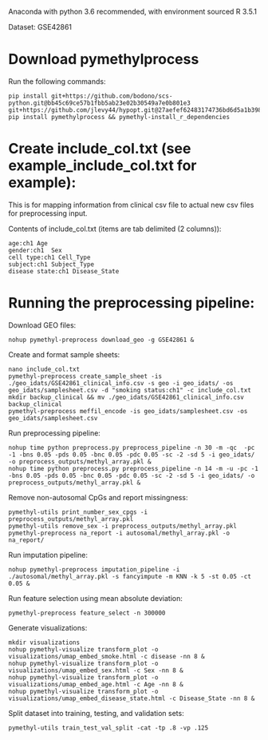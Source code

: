 Anaconda with python 3.6 recommended, with environment sourced
R 3.5.1

Dataset: GSE42861

# Download pymethylprocess
Run the following commands:

```
pip install git+https://github.com/bodono/scs-python.git@bb45c69ce57b1fbb5ab23e02b30549a7e0b801e3 git+https://github.com/jlevy44/hypopt.git@27aefef62483174736bd6d5a1b3983dbaf4184dc
pip install pymethylprocess && pymethyl-install_r_dependencies
```

# Create include_col.txt (see example_include_col.txt for example):
This is for mapping information from clinical csv file to actual new csv files for preprocessing input.

Contents of include_col.txt (items are tab delimited (2 columns)):
```
age:ch1	Age
gender:ch1	Sex
cell type:ch1 Cell_Type
subject:ch1 Subject_Type
disease state:ch1 Disease_State
```

# Running the preprocessing pipeline:

Download GEO files:
```
nohup pymethyl-preprocess download_geo -g GSE42861 &
```
Create and format sample sheets:
```
nano include_col.txt
pymethyl-preprocess create_sample_sheet -is ./geo_idats/GSE42861_clinical_info.csv -s geo -i geo_idats/ -os geo_idats/samplesheet.csv -d "smoking status:ch1" -c include_col.txt
mkdir backup_clinical && mv ./geo_idats/GSE42861_clinical_info.csv backup_clinical
pymethyl-preprocess meffil_encode -is geo_idats/samplesheet.csv -os geo_idats/samplesheet.csv
```
Run preprocessing pipeline:
```
nohup time python preprocess.py preprocess_pipeline -n 30 -m -qc  -pc -1 -bns 0.05 -pds 0.05 -bnc 0.05 -pdc 0.05 -sc -2 -sd 5 -i geo_idats/ -o preprocess_outputs/methyl_array.pkl &
nohup time python preprocess.py preprocess_pipeline -n 14 -m -u -pc -1 -bns 0.05 -pds 0.05 -bnc 0.05 -pdc 0.05 -sc -2 -sd 5 -i geo_idats/ -o preprocess_outputs/methyl_array.pkl &
```
Remove non-autosomal CpGs and report missingness:
```
pymethyl-utils print_number_sex_cpgs -i preprocess_outputs/methyl_array.pkl
pymethyl-utils remove_sex -i preprocess_outputs/methyl_array.pkl
pymethyl-preprocess na_report -i autosomal/methyl_array.pkl -o na_report/
```
Run imputation pipeline:
```
nohup pymethyl-preprocess imputation_pipeline -i ./autosomal/methyl_array.pkl -s fancyimpute -m KNN -k 5 -st 0.05 -ct 0.05 &
```
Run feature selection using mean absolute deviation:
```
pymethyl-preprocess feature_select -n 300000
```
Generate visualizations:
```
mkdir visualizations
nohup pymethyl-visualize transform_plot -o visualizations/umap_embed_smoke.html -c disease -nn 8 &
nohup pymethyl-visualize transform_plot -o visualizations/umap_embed_sex.html -c Sex -nn 8 &
nohup pymethyl-visualize transform_plot -o visualizations/umap_embed_age.html -c Age -nn 8 &
nohup pymethyl-visualize transform_plot -o visualizations/umap_embed_disease_state.html -c Disease_State -nn 8 &
```
Split dataset into training, testing, and validation sets:
```
pymethyl-utils train_test_val_split -cat -tp .8 -vp .125
```
